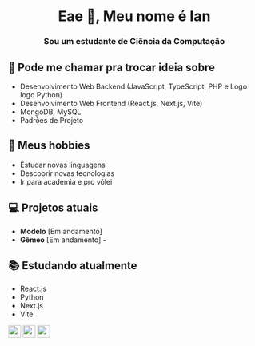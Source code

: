 <h1 align="center">Eae 👋, Meu nome é Ian</h1>
<h3 align="center">Sou um estudante de Ciência da Computação</h3>

## 💬 Pode me chamar pra trocar ideia sobre
- Desenvolvimento Web Backend (JavaScript, TypeScript, PHP e Logo logo Python)
- Desenvolvimento Web Frontend (React.js, Next.js, Vite)
- MongoDB, MySQL
- Padrões de Projeto

## 📅 Meus hobbies
- Estudar novas linguagens
- Descobrir novas tecnologias
- Ir para academia e pro vôlei 

## 💻 Projetos atuais
- **Modelo** [Em andamento] 
- **Gêmeo** [Em andamento] - 

## 📚 Estudando atualmente
- React.js 
- Python
- Next.js
- Vite
<p><a href="https://x.com/Fautmelo"><img src="https://img.shields.io/badge/twitter-%231DA1F2.svg?&style=for-the-badge&logo=twitter&logoColor=white" height=25></a> <a href="https://www.linkedin.com/in/mokkapps"><img src="https://img.shields.io/badge/linkedin-%230077B5.svg?&style=for-the-badge&logo=linkedin&logoColor=white" height=25></a> <a href="https://www.instagram.com/mokkapps/"><img src="https://img.shields.io/badge/instagram-%23E4405F.svg?&style=for-the-badge&logo=instagram&logoColor=white" height=25></a>
  

